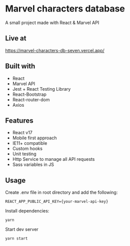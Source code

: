 # Marvel characters database

A small project made with React & Marvel API

## Live at

https://marvel-characters-db-seven.vercel.app/

## Built with

- React
- Marvel API
- Jest + React Testing Library
- React-Bootstrap
- React-router-dom
- Axios

## Features

- React v17
- Mobile first approach
- IE11+ compatible
- Custom hooks
- Unit testing
- Http Service to manage all API requests
- Sass variables in JS

## Usage

Create .env file in root directory and add the following:
```
REACT_APP_PUBLIC_API_KEY={your-marvel-api-key}
```

Install dependencies:
```
yarn
```

Start dev server
```
yarn start
```

